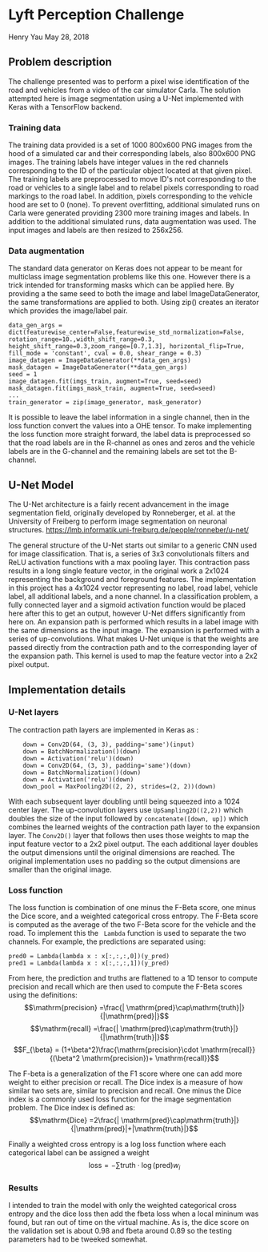 # Lyft Perception Challenge
Henry Yau
 May 28, 2018

## Problem description
The challenge presented was to perform a pixel wise identification of the road and vehicles from a video of the car simulator Carla. The solution attempted here is image segmentation using a U-Net implemented with Keras with a TensorFlow backend.
### Training data
The training data provided is a set of 1000 800x600 PNG images from the hood of a simulated car and their corresponding labels, also 800x600 PNG images. The training labels have integer values in the red channels corresponding to the ID of the particular object located at that given pixel. The training labels are preprocessed to move ID's not corresponding to the road or vehicles to a single label and to relabel pixels corresponding to road markings to the road label. In addition, pixels corresponding to the vehicle hood are set to 0 (none). To prevent overfitting, additional simulated runs on Carla were generated providing 2300 more training images and labels. In addition to the additional simulated runs, data augmentation was used. The input images and labels are then resized to 256x256.

### Data augmentation
The standard data generator on Keras does not appear to be meant for multiclass image segmentation problems like this one. However there is a trick intended for transforming masks which can be applied here. By providing a the same seed to both the image and label ImageDataGenerator, the same transformations are applied to both. Using zip() creates an iterator which provides the image/label pair.

```		
data_gen_args = dict(featurewise_center=False,featurewise_std_normalization=False, rotation_range=10.,width_shift_range=0.3, 
height_shift_range=0.3,zoom_range=[0.7,1.3], horizontal_flip=True, fill_mode = 'constant', cval = 0.0, shear_range = 0.3)
image_datagen = ImageDataGenerator(**data_gen_args)
mask_datagen = ImageDataGenerator(**data_gen_args)
seed = 1
image_datagen.fit(imgs_train, augment=True, seed=seed)
mask_datagen.fit(imgs_mask_train, augment=True, seed=seed)
...
train_generator = zip(image_generator, mask_generator)
```
It is possible to leave the label information in a single channel, then in the loss function convert the values into a OHE tensor. To make implementing the loss function more straight forward, the label data is preprocessed so that the road labels are in the R-channel as ones and zeros and the vehicle labels are in the G-channel and the remaining labels are set tot the B-channel. 

## U-Net Model
The U-Net architecture is a fairly recent advancement in the image segmentation field, originally developed by Ronneberger, et al. at the University of Freiberg to perform image segmentation on neuronal structures.  https://lmb.informatik.uni-freiburg.de/people/ronneber/u-net/

The general structure of the U-Net starts out  similar to a generic CNN used for image classification.  That is, a series of 3x3 convolutionals filters and ReLU activation functions with a max pooling layer. This contraction pass results in a long single feature vector, in the original work a 2x1024 representing the background and foreground features. The implementation in this project has a 4x1024 vector representing no label, road label, vehicle label, all additional labels, and a none channel. In a classification problem, a fully connected layer and a sigmoid activation function would be placed here after this to get an output, however U-Net differs significantly from here on. An expansion path is performed which results in a label image with the same dimensions as the input image. The expansion is performed with a series of up-convolutions. What makes U-Net unique is that the weights are passed directly from the contraction path and to the corresponding layer of the expansion path. This kernel is used to map the feature vector into a 2x2 pixel output.

## Implementation details
### U-Net layers
The contraction path layers are implemented in Keras as :
~~~
    down = Conv2D(64, (3, 3), padding='same')(input)
    down = BatchNormalization()(down)
    down = Activation('relu')(down)
    down = Conv2D(64, (3, 3), padding='same')(down)
    down = BatchNormalization()(down)
    down = Activation('relu')(down)
    down_pool = MaxPooling2D((2, 2), strides=(2, 2))(down)
~~~
With each subsequent layer doubling  until being squeezed into a 1024 center layer. The up-convolution layers use ```UpSampling2D((2,2))``` which doubles the size of the input followed by ```concatenate([down, up])``` which combines the learned weights of the contraction path layer to the expansion layer. The ```Conv2D()```  layer that follows then uses those weights to map the input feature vector to a 2x2 pixel output. The each additional layer doubles the output dimensions until the original dimensions are reached. The original implementation uses no padding so the output dimensions are smaller than the original image.

### Loss function
The loss function is combination of one minus the F-Beta score, one minus the Dice score, and a weighted categorical cross entropy. The F-Beta score is computed as the average of the two F-Beta score for the vehicle and the road. To implement this the ``` Lambda``` function is used to separate the two channels. For example, the predictions are separated using:
~~~
pred0 = Lambda(lambda x : x[:,:,:,0])(y_pred)
pred1 = Lambda(lambda x : x[:,:,:,1])(y_pred)
~~~
From here, the prediction and truths are flattened to a 1D tensor to compute precision and recall which are then used to compute the F-Beta scores using the definitions:
$$\mathrm{precision} =\frac{| \mathrm{pred}\cap\mathrm{truth}|}{|\mathrm{pred}|}$$
$$\mathrm{recall} =\frac{| \mathrm{pred}\cap\mathrm{truth}|}{|\mathrm{truth}|}$$
$$F_{\beta} = (1+\beta^2)\frac{\mathrm{precision}\cdot \mathrm{recall}}{(\beta^2 \mathrm{precision})+ \mathrm{recall}}$$

The F-beta is a generalization of the F1 score where one can add more weight to either precision or recall.  The Dice index is a measure of how similar two sets are, similar to precision and recall. One minus the Dice index is a commonly used loss function for the image segmentation problem. The Dice index is defined as:
$$\mathrm{Dice} =2\frac{| \mathrm{pred}\cap\mathrm{truth}|}{|\mathrm{pred}|+|\mathrm{truth}|}$$

Finally a weighted cross entropy is a log loss function where each categorical label can be assigned a weight
$$\mathrm{loss} = -\sum \mathrm{truth}\cdot  \log(\mathrm{pred})  w_i$$

### Results
I intended to train the model with only the weighted categorical cross entropy and the dice loss then add the fbeta loss when a local mininum was found, but ran out of time on the virtual machine.  As is, the dice score on the validation set is about 0.98 and fbeta around 0.89 so the testing parameters had to be tweeked somewhat.



